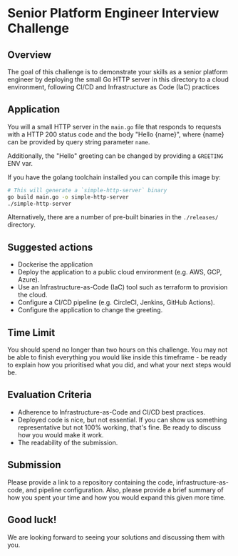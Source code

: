 # Senior Platform Engineer Interview Challenge

## Overview

The goal of this challenge is to demonstrate your skills as a senior platform engineer by deploying the small Go HTTP server in this directory to a cloud environment, following CI/CD and Infrastructure as Code (IaC) practices

## Application

You will a small HTTP server in the `main.go` file that responds to requests with a HTTP 200 status code and the body "Hello {name}", where {name} can be provided by query string parameter `name`.

Additionally, the "Hello" greeting can be changed by providing a `GREETING` ENV var.

If you have the golang toolchain installed you can compile this image by:

```sh
# This will generate a `simple-http-server` binary
go build main.go -o simple-http-server
./simple-http-server
```

Alternatively, there are a number of pre-built binaries in the `./releases/` directory.

## Suggested actions

- Dockerise the application
- Deploy the application to a public cloud environment (e.g. AWS, GCP, Azure).
- Use an Infrastructure-as-Code (IaC) tool such as terraform to provision the cloud.
- Configure a CI/CD pipeline (e.g. CircleCI, Jenkins, GitHub Actions).
- Configure the application to change the greeting.

## Time Limit

You should spend no longer than two hours on this challenge. You may not be able to finish everything you would like inside this timeframe - be ready to explain how you prioritised what you did, and what your next steps would be.

## Evaluation Criteria

- Adherence to Infrastructure-as-Code and CI/CD best practices.
- Deployed code is nice, but not essential. If you can show us something representative but not 100% working, that's fine. Be ready to discuss how you would make it work.
- The readability of the submission.

## Submission

Please provide a link to a repository containing the code, infrastructure-as-code, and pipeline configuration. Also, please provide a brief summary of how you spent your time and how you would expand this given more time.

## Good luck!

We are looking forward to seeing your solutions and discussing them with you.
